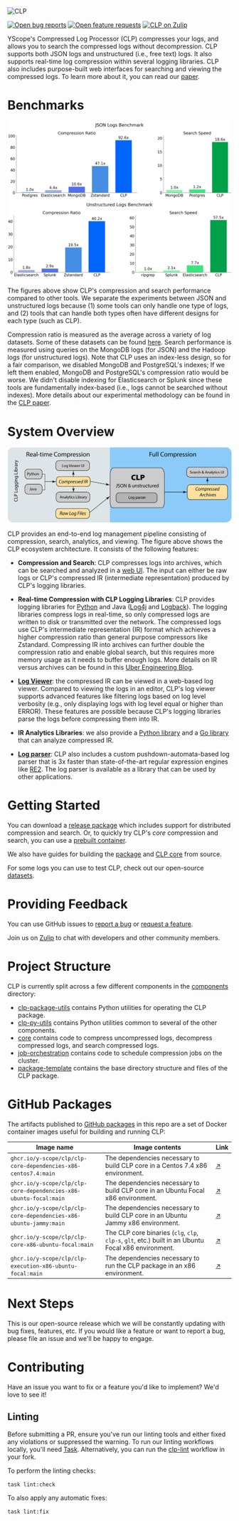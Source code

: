 <img alt="CLP" src="https://yscope.com/img/clp-logo.png" width="300"/>

[![Open bug reports](https://img.shields.io/github/issues/y-scope/clp/bug?label=bugs)](https://github.com/y-scope/clp/issues?q=is%3Aissue+is%3Aopen+label%3Abug)
[![Open feature requests](https://img.shields.io/github/issues/y-scope/clp/enhancement?label=feature-requests)](https://github.com/y-scope/clp/issues?q=is%3Aissue+is%3Aopen+label%3Aenhancement)
[![CLP on Zulip](https://img.shields.io/badge/zulip-yscope--clp%20chat-1888FA?logo=zulip)](https://yscope-clp.zulipchat.com/) 

YScope's Compressed Log Processor (CLP) compresses your logs, and allows you to search the compressed
logs without decompression. CLP supports both JSON logs and unstructured (i.e., free text) logs. It 
also supports real-time log compression within several logging libraries. CLP also includes 
purpose-built web interfaces for searching and viewing the compressed logs. 
To learn more about it, you can read our 
[paper](https://www.usenix.org/system/files/osdi21-rodrigues.pdf).

# Benchmarks

![CLP Benchmark on JSON Logs](docs/img/clp-json-benchmark.png)
![CLP Benchmark on Unstructured Logs](docs/img/clp-unstructured-benchmark.png)

The figures above show CLP's compression and search performance compared to other tools. We separate
the experiments between JSON and unstructured logs because (1) some tools can only handle one type of
logs, and (2) tools that can handle both types often have different designs for each type (such as CLP). 

Compression ratio is measured as the average across a variety of log datasets. Some of these datasets
can be found [here](docs/Datasets.md). Search performance is measured using queries on the MongoDB logs
(for JSON) and the Hadoop logs (for unstructured logs). Note that CLP uses an index-less design, so for
a fair comparison, we disabled MongoDB and PostgreSQL's indexes; If we left them enabled, MongoDB and
PostgreSQL's compression ratio would be worse. We didn't disable indexing for Elasticsearch or Splunk
since these tools are fundamentally index-based (i.e., logs cannot be searched without indexes).
More details about our experimental methodology can be found in the 
[CLP paper](https://www.usenix.org/system/files/osdi21-rodrigues.pdf).

# System Overview

![CLP systems overview](docs/img/clp-complete-solution.png)

CLP provides an end-to-end log management pipeline consisting of compression, search, analytics, and
viewing. The figure above shows the CLP ecosystem architecture. It consists of the following features:

- **Compression and Search**: CLP compresses logs into archives, which can be searched and analyzed in a 
  [web UI](components/webui). The input can either be raw logs
  or CLP's compressed IR (intermediate representation) produced by CLP's logging libraries.

- **Real-time Compression with CLP Logging Libraries**: CLP provides logging libraries for 
  [Python](https://github.com/y-scope/clp-loglib-py) and Java ([Log4j](https://github.com/y-scope/log4j1-appenders) 
  and [Logback](https://github.com/y-scope/logback-appenders)). The logging libraries compress logs in
  real-time, so only compressed logs are written to disk or transmitted over the network. The compressed
  logs use CLP's intermediate representation (IR) format which achieves a higher compression ratio
  than general purpose compressors like Zstandard. Compressing IR into archives can further double the
  compression ratio and enable global search, but this requires more memory usage as it needs to buffer
  enough logs. More details on IR versus archives can be found in this [Uber Engineering Blog](https://www.uber.com/en-US/blog/reducing-logging-cost-by-two-orders-of-magnitude-using-clp).

- **[Log Viewer](https://github.com/y-scope/yscope-log-viewer)**: the compressed IR can be viewed in a 
  web-based log viewer. Compared to viewing the logs in an editor, CLP's log viewer supports advanced 
  features like filtering logs based on log level verbosity (e.g., only displaying logs with log level
  equal or higher than ERROR). These features are possible because CLP's logging libraries parse the
  logs before compressing them into IR. 

- **IR Analytics Libraries**: we also provide a [Python library](https://github.com/y-scope/clp-ffi-py)
  and a [Go library](https://github.com/y-scope/clp-ffi-go) that can analyze compressed IR.
 
- **[Log parser](https://github.com/y-scope/log-surgeon)**: CLP also includes a custom 
  pushdown-automata-based log parser that is 3x faster than state-of-the-art regular expression engines
  like [RE2](https://github.com/google/re2). The log parser is available as a library that can be used 
  by other applications. 

# Getting Started

You can download a [release package](https://github.com/y-scope/clp/releases) which includes support
for distributed compression and search. Or, to quickly try CLP's *core* compression and search, you
can use a [prebuilt container](docs/core/clp-core-container.md).

We also have guides for building the [package](docs/Building.md) and
[CLP core](components/core/README.md) from source.

For some logs you can use to test CLP, check out our open-source 
[datasets](docs/Datasets.md).

# Providing Feedback

You can use GitHub issues to [report a bug](https://github.com/y-scope/clp/issues/new?assignees=&labels=bug&template=bug-report.yml) 
or [request a feature](https://github.com/y-scope/clp/issues/new?assignees=&labels=enhancement&template=feature-request.yml).

Join us on [Zulip](https://yscope-clp.zulipchat.com/) to chat with developers 
and other community members.

# Project Structure

CLP is currently split across a few different components in the [components](components) 
directory:

* [clp-package-utils](components/clp-package-utils) contains Python utilities
  for operating the CLP package.
* [clp-py-utils](components/clp-py-utils) contains Python utilities common to several of the 
  other components.
* [core](components/core) contains code to compress uncompressed logs, decompress compressed 
  logs, and search compressed logs.
* [job-orchestration](components/job-orchestration) contains code to schedule compression jobs on
  the cluster.
* [package-template](components/package-template) contains the base directory structure and files of the 
  CLP package.

# GitHub Packages

The artifacts published to [GitHub packages][1] in this repo are a set of Docker container images
useful for building and running CLP:

| Image name                                                        | Image contents                                                                                       | Link   |
|-------------------------------------------------------------------|------------------------------------------------------------------------------------------------------|--------|
| `ghcr.io/y-scope/clp/clp-core-dependencies-x86-centos7.4:main`    | The dependencies necessary to build CLP core in a Centos 7.4 x86 environment.                        | [↗][2] |
| `ghcr.io/y-scope/clp/clp-core-dependencies-x86-ubuntu-focal:main` | The dependencies necessary to build CLP core in an Ubuntu Focal x86 environment.                     | [↗][3] |
| `ghcr.io/y-scope/clp/clp-core-dependencies-x86-ubuntu-jammy:main` | The dependencies necessary to build CLP core in an Ubuntu Jammy x86 environment.                     | [↗][4] |
| `ghcr.io/y-scope/clp/clp-core-x86-ubuntu-focal:main`              | The CLP core binaries (`clg`, `clp`, `clp-s`, `glt`, etc.) built in an Ubuntu Focal x86 environment. | [↗][5] |
| `ghcr.io/y-scope/clp/clp-execution-x86-ubuntu-focal:main`         | The dependencies necessary to run the CLP package in an x86 environment.                             | [↗][6] |

# Next Steps

This is our open-source release which we will be constantly updating with bug fixes, features, etc.
If you would like a feature or want to report a bug, please file an issue and we'll be happy to engage.

# Contributing

Have an issue you want to fix or a feature you'd like to implement? We'd love to see it!

## Linting

Before submitting a PR, ensure you've run our linting tools and either fixed any violations or
suppressed the warning. To run our linting workflows locally, you'll need [Task][7]. Alternatively,
you can run the [clp-lint](.github/workflows/clp-lint.yaml) workflow in your fork.

To perform the linting checks:

```shell
task lint:check
```

To also apply any automatic fixes:

```shell
task lint:fix
```

[1]: https://github.com/orgs/y-scope/packages?repo_name=clp
[2]: https://github.com/y-scope/clp/pkgs/container/clp%2Fclp-core-dependencies-x86-centos7.4
[3]: https://github.com/y-scope/clp/pkgs/container/clp%2Fclp-core-dependencies-x86-ubuntu-focal
[4]: https://github.com/y-scope/clp/pkgs/container/clp%2Fclp-core-dependencies-x86-ubuntu-jammy
[5]: https://github.com/y-scope/clp/pkgs/container/clp%2Fclp-core-x86-ubuntu-focal
[6]: https://github.com/y-scope/clp/pkgs/container/clp%2Fclp-execution-x86-ubuntu-focal
[7]: https://taskfile.dev/
